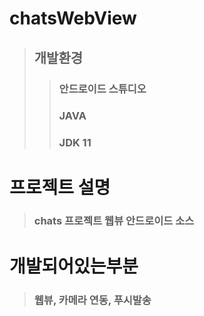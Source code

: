 # chatsWebView
> ## 개발환경
>> ### 안드로이드 스튜디오
>> ### JAVA
>> ### JDK 11

# 프로젝트 설명
> ### chats 프로젝트 웹뷰 안드로이드 소스

# 개발되어있는부분
> ### 웹뷰, 카메라 연동, 푸시발송


